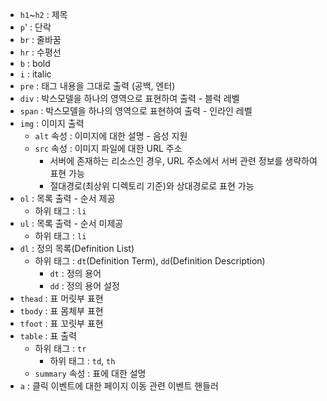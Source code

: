 - `h1`~`h2` : 제목
- `p`' : 단락
- `br` : 줄바꿈
- `hr` : 수평선
- `b` : bold
- `i` : italic
- `pre` : 태그 내용을 그대로 출력 (공백, 엔터)
- `div` : 박스모델을 하나의 영역으로 표현하여 출력 - 블럭 레벨
- `span` : 박스모델을 하나의 영역으로 표현하여 출력 - 인라인 레벨
- `img` : 이미지 출력
  - `alt` 속성 : 이미지에 대한 설명 - 음성 지원
  - `src` 속성 : 이미지 파일에 대한 URL 주소
    - 서버에 존재하는 리소스인 경우, URL 주소에서 서버 관련 정보를 생략하여 표현 가능
    - 절대경로(최상위 디렉토리 기준)와 상대경로로 표현 가능
- `ol` : 목록 출력 - 순서 제공
  - 하위 태그 : `li`
- `ul` : 목록 출력 - 순서 미제공
  - 하위 태그 : `li`
- `dl` : 정의 목록(Definition List)
  - 하위 태그 : `dt`(Definition Term), `dd`(Definition Description)
    - `dt` : 정의 용어
    - `dd` : 정의 용어 설정
- `thead` : 표 머릿부 표현
- `tbody` : 표 몸체부 표현
- `tfoot` : 표 꼬릿부 표현
- `table` : 표 출력
  - 하위 태그 : `tr`
    - 하위 태그 : `td`, `th`
  - `summary` 속성 : 표에 대한 설명
- `a` : 클릭 이벤트에 대한 페이지 이동 관련 이벤트 핸들러
